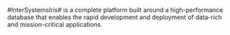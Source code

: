 #InterSystemsIris# is a complete platform built around a high-performance database that enables the rapid development and deployment of data-rich and mission-critical applications. 
